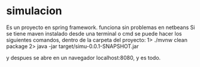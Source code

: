 # simulacion

Es un proyecto en spring framework. funciona sin problemas en netbeans
Si se tiene maven instalado desde una terminal o cmd se puede hacer los siguientes comandos, dentro de la carpeta del proyecto:
1> ./mvnw clean package
2> java -jar target/simu-0.0.1-SNAPSHOT.jar

y despues se abre en un navegador localhost:8080, y es todo.
